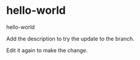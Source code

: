 # hello-world
hello-world

Add the description to try the update to the branch.

Edit it again to make the change.
